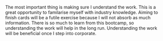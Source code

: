 The most important thing is making sure I understand the work. This is a great opportunity to familarise myself with industry knowledge. Aiming to finish cards will be a futile exercise because I will not absorb as much information. There is so much to learn from this bootcamp, so understanding the work will help in the long run. Understanding the work will be beneficial once I step into corporate. 
